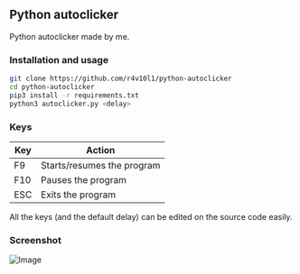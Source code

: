 ## Python autoclicker
Python autoclicker made by me.

### Installation and usage
```bash
git clone https://github.com/r4v10l1/python-autoclicker
cd python-autoclicker
pip3 install -r requirements.txt
python3 autoclicker.py <delay>
```

### Keys

Key | Action
--- | ---
F9 | Starts/resumes the program
F10 | Pauses the program
ESC | Exits the program

All the keys (and the default delay) can be edited on the source code easily.

### Screenshot

![Image](https://i.imgur.com/SSuQLZR.png)
